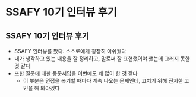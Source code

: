 # SSAFY 10기 인터뷰 후기

## SSAFY 10기 인터뷰 후기

- SSAFY 인터뷰를 봤다. 스스로에게 굉장히 아쉬웠다
- 내가 생각하고 있는 내용을 잘 정리하고, 말로써 잘 표현했어야 했는데 그러지 못한 것 같다
- 또한 질문에 대한 동문서답을 이번에도 꽤 많이 한 것 같다
  - 이 부분은 면접을 복기할 때마다 계속 나오는 문제인데, 고치기 위해 진지한 고민을 해 봐야겠다
